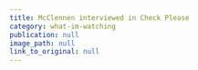 ```yaml
---
title: McClennen interviewed in Check Please
category: what-im-watching
publication: null
image_path: null
link_to_original: null
---
```

